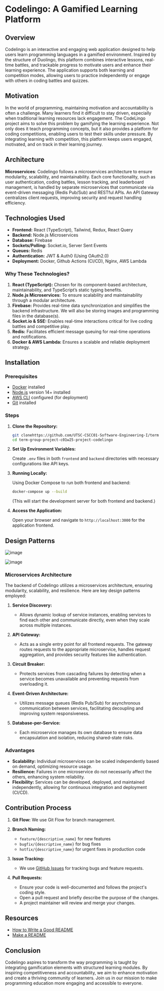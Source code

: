 
# Codelingo: A Gamified Learning Platform

## Overview

Codelingo is an interactive and engaging web application designed to help users learn programming languages in a gamified environment. Inspired by the structure of Duolingo, this platform combines interactive lessons, real-time battles, and trackable progress to motivate users and enhance their learning experience. The application supports both learning and competition modes, allowing users to practice independently or engage with others in coding battles and quizzes.

## Motivation

In the world of programming, maintaining motivation and accountability is often a challenge. Many learners find it difficult to stay driven, especially when traditional learning resources lack engagement. The CodeLingo project aims to solve this problem by gamifying the learning experience. Not only does it teach programming concepts, but it also provides a platform for coding competitions, enabling users to test their skills under pressure. By integrating learning with competition, this platform keeps users engaged, motivated, and on track in their learning journey.

## Architecture

**Microservices**: Codelingo follows a microservices architecture to ensure modularity, scalability, and maintainability. Each core functionality, such as user authentication, coding battles, lesson tracking, and leaderboard management, is handled by separate microservices that communicate via event-driven messaging (Redis Pub/Sub) and RESTful APIs. An API Gateway centralizes client requests, improving security and request handling efficiency.

## Technologies Used

- **Frontend:** React (TypeScript), Tailwind, Redux, React Query
- **Backend:** Node.js Microservices
- **Database:** Firebase 
- **Sockets/Polling:** Socket.io, Server Sent Events
- **Queues:** Redis
- **Authentication:** JWT & Auth0 (Using OAuth2.0)
- **Deployment:** Docker, Github Actions (CI/CD), Nginx, AWS Lambda

### Why These Technologies?

1. **React (TypeScript):** Chosen for its component-based architecture, maintainability, and TypeScript’s static typing benefits.
2. **Node.js Microservices:** To ensure scalability and maintainability through a modular architecture.
3. **Firebase:** Provides real-time data synchronization and simplifies the backend infrastructure. We will also be storing images and programming files in the database(s).
4. **Socket.io & SSE:** Enables real-time interactions critical for live coding battles and competitive play.
5. **Redis:** Facilitates efficient message queuing for real-time operations and notifications.
6. **Docker & AWS Lambda:** Ensures a scalable and reliable deployment strategy.

## Installation

### Prerequisites

- [Docker](https://www.docker.com/get-started) installed
- [Node.js](https://nodejs.org/) version 14+ installed
- [AWS CLI](https://aws.amazon.com/cli/) configured (for deployment)
- [Git](https://git-scm.com/) installed

### Steps

1. **Clone the Repository:**

   ```bash
   git clonehttps://github.com/UTSC-CSCC01-Software-Engineering-I/term-group-project-c01w25-project-codelingo
   cd term-group-project-c01w25-project-codelingo
   ```

2. **Set Up Environment Variables:**

   Create `.env` files in both `frontend` and `backend` directories with necessary configurations like API keys.

3. **Running Locally:**

   Using Docker Compose to run both frontend and backend:

   ```bash
   docker-compose up --build
   ```

   (This will start the development server for both frontend and backend.)

4. **Access the Application:**

   Open your browser and navigate to `http://localhost:3000` for the application frontend.

## Design Patterns
![image](https://github.com/user-attachments/assets/d5545f82-d65e-440e-a10a-cf000e752958)

![image](https://github.com/user-attachments/assets/9fedb081-7fae-4ef1-90fc-4f84d1b993bc)


### Microservices Architecture

The backend of Codelingo utilizes a microservices architecture, ensuring modularity, scalability, and resilience. Here are key design patterns employed:

1. **Service Discovery:**
   - Allows dynamic lookup of service instances, enabling services to find each other and communicate directly, even when they scale across multiple instances.

2. **API Gateway:**
   - Acts as a single entry point for all frontend requests. The gateway routes requests to the appropriate microservice, handles request aggregation, and provides security features like authentication.

3. **Circuit Breaker:**
   - Protects services from cascading failures by detecting when a service becomes unavailable and preventing requests from overloading it.

4. **Event-Driven Architecture:**
   - Utilizes message queues (Redis Pub/Sub) for asynchronous communication between services, facilitating decoupling and improving system responsiveness.

5. **Database-per-Service:**
   - Each microservice manages its own database to ensure data encapsulation and isolation, reducing shared-state risks.

### Advantages

- **Scalability:** Individual microservices can be scaled independently based on demand, optimizing resource usage.
- **Resilience:** Failures in one microservice do not necessarily affect the others, enhancing system reliability.
- **Flexibility:** Services can be developed, deployed, and maintained independently, allowing for continuous integration and deployment (CI/CD).

## Contribution Process

1. **Git Flow:** We use Git Flow for branch management.

2. **Branch Naming:**
   - `feature/{descriptive_name}` for new features
   - `bugfix/{descriptive_name}` for bug fixes
   - `hotfix/{descriptive_name}` for urgent fixes in production code

3. **Issue Tracking:**
   - We use [GitHub Issues](https://github.com/yourusername/codelingo/issues) for tracking bugs and feature requests.

4. **Pull Requests:**
   - Ensure your code is well-documented and follows the project's coding style.
   - Open a pull request and briefly describe the purpose of the changes.
   - A project maintainer will review and merge your changes.

## Resources

- [How to Write a Good README](https://dev.to/merlos/how-to-write-a-good-readme-bog)
- [Make a README](https://www.makeareadme.com/)

## Conclusion

Codelingo aspires to transform the way programming is taught by integrating gamification elements with structured learning modules. By inspiring competitiveness and accountability, we aim to enhance motivation and create a thriving community of learners. Join us in our mission to make programming education more engaging and accessible to everyone.
